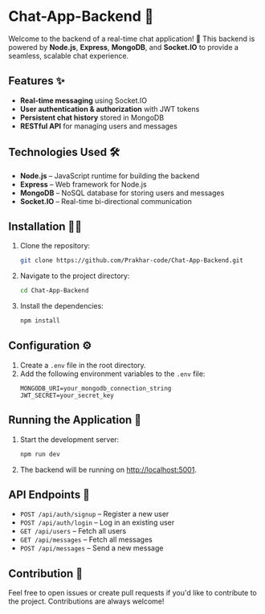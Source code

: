 # Chat-App-Backend 💬

Welcome to the backend of a real-time chat application! 🚀 This backend is powered by **Node.js**, **Express**, **MongoDB**, and **Socket.IO** to provide a seamless, scalable chat experience.

## Features ✨

- **Real-time messaging** using Socket.IO
- **User authentication & authorization** with JWT tokens
- **Persistent chat history** stored in MongoDB
- **RESTful API** for managing users and messages

## Technologies Used 🛠️

- **Node.js** – JavaScript runtime for building the backend
- **Express** – Web framework for Node.js
- **MongoDB** – NoSQL database for storing users and messages
- **Socket.IO** – Real-time bi-directional communication

## Installation 🧑‍💻

1. Clone the repository:
    ```bash
    git clone https://github.com/Prakhar-code/Chat-App-Backend.git
    ```
2. Navigate to the project directory:
    ```bash
    cd Chat-App-Backend
    ```
3. Install the dependencies:
    ```bash
    npm install
    ```

## Configuration ⚙️

1. Create a `.env` file in the root directory.
2. Add the following environment variables to the `.env` file:
    ```
    MONGODB_URI=your_mongodb_connection_string
    JWT_SECRET=your_secret_key
    ```

## Running the Application 🚀

1. Start the development server:
    ```bash
    npm run dev
    ```
2. The backend will be running on [http://localhost:5001](http://localhost:5001).

## API Endpoints 📡

- `POST /api/auth/signup` – Register a new user
- `POST /api/auth/login` – Log in an existing user
- `GET /api/users` – Fetch all users
- `GET /api/messages` – Fetch all messages
- `POST /api/messages` – Send a new message

## Contribution 🤝

Feel free to open issues or create pull requests if you'd like to contribute to the project. Contributions are always welcome!
